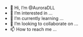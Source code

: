- 👋 Hi, I’m @AuroraDLL
- 👀 I’m interested in ...
- 🌱 I’m currently learning ...
- 💞️ I’m looking to collaborate on ...
- 📫 How to reach me ...

<!---
AuroraDLL/AuroraDLL is a ✨ special ✨ repository because its `README.md` (this file) appears on your GitHub profile.
You can click the Preview link to take a look at your changes.
--->
